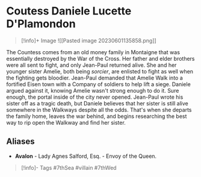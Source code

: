 # Coutess Daniele Lucette D'Plamondon

> [!info]+ Image
> ![[Pasted image 20230601135858.png]]

The Countess comes from an old money family in Montaigne that was essentially destroyed by the War of the Cross.  Her father and elder brothers were all sent to fight, and only Jean-Paul returned alive.  She and her younger sister Amelie, both being *sorcier*, are enlisted to fight as well when the fighting gets bloodier.
Jean-Paul demanded that Amelie Walk into a fortified Eisen town with a Company of soldiers to help lift a siege.  Daniele argued against it, knowing Amelie wasn't strong enough to do it.  Sure enough, the portal inside of the city never opened.  Jean-Paul wrote his sister off as a tragic death, but Daniele believes that her sister is still alive somewhere in the Walkways despite all the odds.
That's when she departs the family home, leaves the war behind, and begins researching the best way to rip open the Walkway and find her sister.

## Aliases
- **Avalon** - Lady Agnes Salford, Esq.  - Envoy of the Queen.

> [!info]- Tags
> #7thSea #villain #7thWed 




